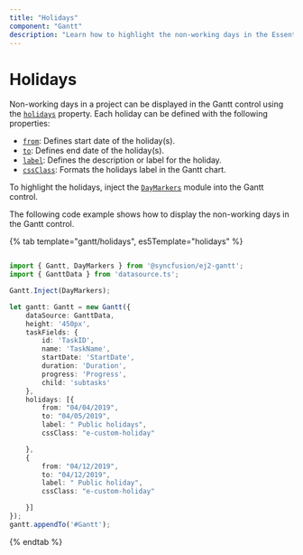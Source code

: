 ```yaml
---
title: "Holidays"
component: "Gantt"
description: "Learn how to highlight the non-working days in the Essential JS 2 Gantt control."
---
```


# Holidays

Non-working days in a project can be displayed in the Gantt control using the [`holidays`](../api/gantt/#holidays) property. Each holiday can be defined with the following properties:

* [`from`](../api/gantt/holiday/#from): Defines start date of the holiday(s).
* [`to`](../api/gantt/holiday/#to): Defines end date of the holiday(s).
* [`label`](../api/gantt/holiday/#label): Defines the description or label for the holiday.
* [`cssClass`](../api/gantt/holiday/#cssclass): Formats the holidays label in the Gantt chart.

To highlight the holidays, inject the [`DayMarkers`](../api/gantt/#daymarkersmodule) module into the Gantt control.

The following code example shows how to display the non-working days in the Gantt control.

{% tab template="gantt/holidays", es5Template="holidays" %}

```typescript

import { Gantt, DayMarkers } from '@syncfusion/ej2-gantt';
import { GanttData } from 'datasource.ts';

Gantt.Inject(DayMarkers);

let gantt: Gantt = new Gantt({
    dataSource: GanttData,
    height: '450px',
    taskFields: {
        id: 'TaskID',
        name: 'TaskName',
        startDate: 'StartDate',
        duration: 'Duration',
        progress: 'Progress',
        child: 'subtasks'
    },
    holidays: [{
        from: "04/04/2019",
        to: "04/05/2019",
        label: " Public holidays",
        cssClass: "e-custom-holiday"

    },
    {
        from: "04/12/2019",
        to: "04/12/2019",
        label: " Public holiday",
        cssClass: "e-custom-holiday"

    }]
});
gantt.appendTo('#Gantt');

```

{% endtab %}